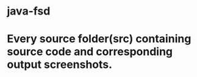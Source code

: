 # java-fsd

# Every source folder(src) containing source code and corresponding output screenshots.
